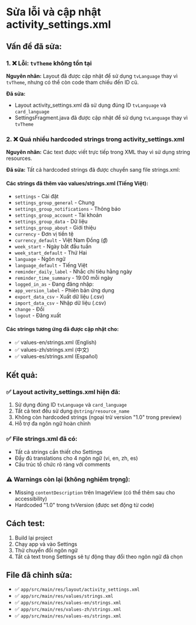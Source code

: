 # Sửa lỗi và cập nhật activity_settings.xml

## Vấn đề đã sửa:

### 1. ❌ Lỗi: `tvTheme` không tồn tại
**Nguyên nhân:** Layout đã được cập nhật để sử dụng `tvLanguage` thay vì `tvTheme`, nhưng có thể còn code tham chiếu đến ID cũ.

**Đã sửa:** 
- Layout activity_settings.xml đã sử dụng đúng ID `tvLanguage` và `card_language`
- SettingsFragment.java đã được cập nhật để sử dụng `tvLanguage` thay vì `tvTheme`

### 2. ❌ Quá nhiều hardcoded strings trong activity_settings.xml
**Nguyên nhân:** Các text được viết trực tiếp trong XML thay vì sử dụng string resources.

**Đã sửa:** Tất cả hardcoded strings đã được chuyển sang file strings.xml:

#### Các strings đã thêm vào values/strings.xml (Tiếng Việt):
- `settings` - Cài đặt
- `settings_group_general` - Chung
- `settings_group_notifications` - Thông báo
- `settings_group_account` - Tài khoản
- `settings_group_data` - Dữ liệu
- `settings_group_about` - Giới thiệu
- `currency` - Đơn vị tiền tệ
- `currency_default` - Việt Nam Đồng (₫)
- `week_start` - Ngày bắt đầu tuần
- `week_start_default` - Thứ Hai
- `language` - Ngôn ngữ
- `language_default` - Tiếng Việt
- `reminder_daily_label` - Nhắc chi tiêu hằng ngày
- `reminder_time_summary` - 19:00 mỗi ngày
- `logged_in_as` - Đang đăng nhập:
- `app_version_label` - Phiên bản ứng dụng
- `export_data_csv` - Xuất dữ liệu (.csv)
- `import_data_csv` - Nhập dữ liệu (.csv)
- `change` - Đổi
- `logout` - Đăng xuất

#### Các strings tương ứng đã được cập nhật cho:
- ✅ values-en/strings.xml (English)
- ✅ values-zh/strings.xml (中文)
- ✅ values-es/strings.xml (Español)

## Kết quả:

### ✅ Layout activity_settings.xml hiện đã:
1. Sử dụng đúng ID `tvLanguage` và `card_language`
2. Tất cả text đều sử dụng `@string/resource_name`
3. Không còn hardcoded strings (ngoại trừ version "1.0" trong preview)
4. Hỗ trợ đa ngôn ngữ hoàn chỉnh

### ✅ File strings.xml đã có:
- Tất cả strings cần thiết cho Settings
- Đầy đủ translations cho 4 ngôn ngữ (vi, en, zh, es)
- Cấu trúc tổ chức rõ ràng với comments

### ⚠️ Warnings còn lại (không nghiêm trọng):
- Missing `contentDescription` trên ImageView (có thể thêm sau cho accessibility)
- Hardcoded "1.0" trong tvVersion (được set động từ code)

## Cách test:

1. Build lại project
2. Chạy app và vào Settings
3. Thử chuyển đổi ngôn ngữ
4. Tất cả text trong Settings sẽ tự động thay đổi theo ngôn ngữ đã chọn

## File đã chỉnh sửa:

- ✅ `app/src/main/res/layout/activity_settings.xml`
- ✅ `app/src/main/res/values/strings.xml`
- ✅ `app/src/main/res/values-en/strings.xml`
- ✅ `app/src/main/res/values-zh/strings.xml`
- ✅ `app/src/main/res/values-es/strings.xml`

